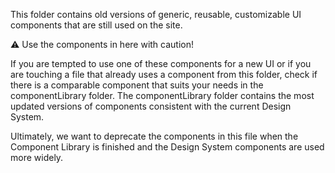 This folder contains old versions of generic, reusable, customizable UI components 
that are still used on the site.

⚠️ Use the components in here with caution! 

If you are tempted to use one of these components for a new UI or if you are touching a
file that already uses a component from this folder, check if there is a comparable component that suits your needs in the componentLibrary folder. The componentLibrary folder contains the most updated versions of components consistent with the current Design System. 

Ultimately, we want to deprecate the components in this file when the Component Library is finished and the Design System components are used more widely.